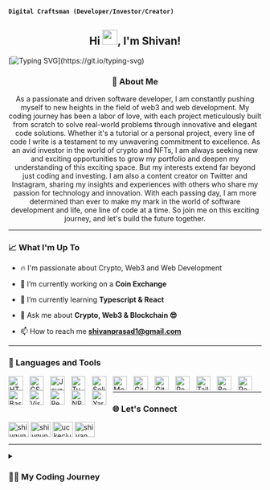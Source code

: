 **`Digital Craftsman (Developer/Investor/Creator)`**

<h2 align="center">Hi <img src="https://raw.githubusercontent.com/MartinHeinz/MartinHeinz/master/wave.gif" width="30px">, I'm Shivan! </h2> 

[![Typing SVG](https://readme-typing-svg.demolab.com?font=Merienda&size=35&duration=3500&pause=700&color=f75c7e&center=true&vCenter=true&height=75&width=1300px&lines=Hello+There+!;Welcome+To+My+Profile+!;)](https://git.io/typing-svg)

<h3 align="center">🚀 About Me</h3>

<p align="center">
 As a passionate and driven software developer, I am constantly pushing myself to new heights in the field of web3 and web development. My coding journey has been a labor of love, with each project meticulously built from scratch to solve real-world problems through innovative and elegant code solutions. Whether it's a tutorial or a personal project, every line of code I write is a testament to my unwavering commitment to excellence. As an avid investor in the world of crypto and NFTs, I am always seeking new and exciting opportunities to grow my portfolio and deepen my understanding of this exciting space. But my interests extend far beyond just coding and investing. I am also a content creator on Twitter and Instagram, sharing my insights and experiences with others who share my passion for technology and innovation. With each passing day, I am more determined than ever to make my mark in the world of software development and life, one line of code at a time. So join me on this exciting journey, and let's build the future together.
</p>

---

<h3 align="left">📈 What I'm Up To</h3>

- 🔥 I'm passionate about Crypto, Web3 and Web Development

- 🔭 I’m currently working on a **Coin Exchange**

- 🌱 I’m currently learning **Typescript & React**

- 💬 Ask me about **Crypto, Web3 & Blockchain 😎**

- 📫 How to reach me **shivanprasad1@gmail.com**

---

### 🧰 Languages and Tools

<img align="left" alt="HTML" width="28.5px" style="padding-right:10px;" src="https://cdn.jsdelivr.net/gh/devicons/devicon/icons/html5/html5-plain.svg" />

<img align="left" alt="CSS" width="28.5px" style="padding-right:10px;" src="https://cdn.jsdelivr.net/gh/devicons/devicon/icons/css3/css3-plain.svg" />

<img align="left" alt="JavaScript" width="28.5px" style="padding-right:10px;" src="https://cdn.jsdelivr.net/gh/devicons/devicon/icons/javascript/javascript-plain.svg" />

<img align="left" alt="TypeScript" width="28.5px" style="padding-right:10px;" src="https://cdn.jsdelivr.net/gh/devicons/devicon/icons/typescript/typescript-original.svg" />

<img align="left" alt="Solidity" width="28.5px" style="padding-right:10px;" src="https://cdn.jsdelivr.net/gh/devicons/devicon/icons/solidity/solidity-original.svg" />

<img align="left" alt="Moralis" width="28.5px" style="padding-right:10px;" src="https://moralis.io/wp-content/uploads/2021/01/logo.png" />

<img align="left" alt="Git" width="28.5px" style="padding-right:10px;" src="https://cdn.jsdelivr.net/gh/devicons/devicon/icons/git/git-original.svg" />

<img align="left" alt="GitHub" width="28.5px" style="padding-right:10px;" src="https://cdn.jsdelivr.net/gh/devicons/devicon/icons/github/github-original.svg" />

<img align="left" alt="React" width="28.5px" style="padding-right:10px;" src="https://cdn.jsdelivr.net/gh/devicons/devicon/icons/react/react-original.svg" />

<img align="left" alt="Tailwind CSS" width="28.5px" style="padding-right:10px;" src="https://cdn.jsdelivr.net/gh/devicons/devicon/icons/tailwindcss/tailwindcss-plain.svg" />

<img align="left" alt="Bootstrap" width="28.5px" style="padding-right:10px;" src="https://cdn.jsdelivr.net/gh/devicons/devicon/icons/bootstrap/bootstrap-plain.svg" />

<img align="left" alt="Powershell" width="28.5px" style="padding-right:10px;" src="https://3.bp.blogspot.com/-a7jPVdFk9Hw/W_XeTJX6JyI/AAAAAAAAC2c/HCtxP0wSSs0wEMKJOYq7pivEJaSVin92gCLcBGAs/s1600/powershell.png" />

<img align="left" alt="Bash" width="28.5px" style="padding-right:10px;" src="https://cdn.jsdelivr.net/gh/devicons/devicon/icons/bash/bash-original.svg" />

<img align="left" alt="Visual Studio Code" width="28.5px" style="padding-right:10px;" src="https://cdn.jsdelivr.net/gh/devicons/devicon/icons/vscode/vscode-original.svg" />

<img align="left" alt="Remix IDE" width="28.5px" style="padding-right:10px;" src="https://repository-images.githubusercontent.com/59065830/b62be480-45d2-11ea-9989-803db0f9c44d" />

<img align="left" alt="NPM" width="28.5px" style="padding-right:10px;" src="https://cdn.jsdelivr.net/gh/devicons/devicon/icons/npm/npm-original-wordmark.svg" />

<img align="left" alt="Yarn" width="28.5px" style="padding-right:10px;" src="https://cdn.jsdelivr.net/gh/devicons/devicon/icons/yarn/yarn-original.svg" />

<br />

---

<h3 align="left">🌐 Let's Connect</h3>
<p align="left">
<a href="https://twitter.com/shivgungaming" target="blank"><img align="center" src="https://raw.githubusercontent.com/rahuldkjain/github-profile-readme-generator/master/src/images/icons/Social/twitter.svg" alt="shivgungaming" height="30" width="40" /></a>
<a href="https://instagram.com/shivgungaming" target="blank"><img align="center" src="https://raw.githubusercontent.com/rahuldkjain/github-profile-readme-generator/master/src/images/icons/Social/instagram.svg" alt="shivgungaming" height="30" width="40" /></a>
<a href="https://www.youtube.com/c/uckeciujleauf2p6wnbivxeq" target="blank"><img align="center" src="https://raw.githubusercontent.com/rahuldkjain/github-profile-readme-generator/master/src/images/icons/Social/youtube.svg" alt="uckeciujleauf2p6wnbivxeq" height="30" width="40" /></a>
<a href="https://www.linkedin.com/in/shivan-prasad-2496a2239/" target="blank"><img align="center" src="https://raw.githubusercontent.com/rahuldkjain/github-profile-readme-generator/master/src/images/icons/Social/linked-in-alt.svg" alt="shivan prasad" height="30" width="40" /></a>
</p>

---

<details>
 <summary><h3>👨‍💻 My Coding Journey</h3></summary>
   My coding journey has been characterized by my drive to learn and build projects. In 2021, I took a coding class and discovered my passion for programming and development. I started with Python and then moved on to JavaScript, which I found to be a powerful language for web development. I then delved into blockchain technology, learning about Bitcoin, Ethereum, and smart contract programming. Along the way, I completed several programming courses, including Smart Contract Programming 101 and React Web Programming 101, and built several projects. I am determined and passionate about coding, and I am constantly striving to chase my dreams. My journey is a testament to the power of learning and the endless possibilities that come with a strong work ethic and a desire to succeed.
